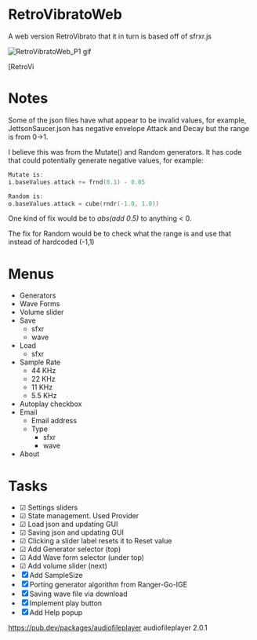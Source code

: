 # RetroVibratoWeb
A web version RetroVibrato that it in turn is based off of sfrxr.js

![RetroVibratoWeb_P1 gif](retrovibratoweb_p1.gif)

[RetroVi
# Notes
Some of the json files have what appear to be invalid values, for example, JettsonSaucer.json has negative envelope Attack and Decay but the range is from 0->1.

I believe this was from the Mutate() and Random generators. It has code that could potentially generate negative values, for example:
```go
Mutate is:
i.baseValues.attack += frnd(0.1) - 0.05

Random is:
o.baseValues.attack = cube(rndr(-1.0, 1.0))
```
One kind of fix would be to *abs(add 0.5)* to anything < 0.

The fix for Random would be to check what the range is and use that instead of hardcoded (-1,1)

# Menus
- Generators
- Wave Forms
- Volume slider
- Save
    - sfxr
    - wave
- Load
    - sfxr
- Sample Rate
    - 44 KHz
    - 22 KHz
    - 11 KHz
    - 5.5 KHz
- Autoplay checkbox
- Email
    - Email address
    - Type
        - sfxr
        - wave
- About

# Tasks
- ☑ Settings sliders
- ☑ State management. Used Provider
- ☑ Load json and updating GUI
- ☑ Saving json and updating GUI
- ☑ Clicking a slider label resets it to Reset value
- ☑ Add Generator selector (top)
- ☑ Add Wave form selector (under top)
- ☑ Add volume slider (next)
- ☒ Add SampleSize 
- ☒ Porting generator algorithm from Ranger-Go-IGE
- ☒ Saving wave file via download
- ☒ Implement play button
- ☒ Add Help popup

https://pub.dev/packages/audiofileplayer
audiofileplayer 2.0.1

